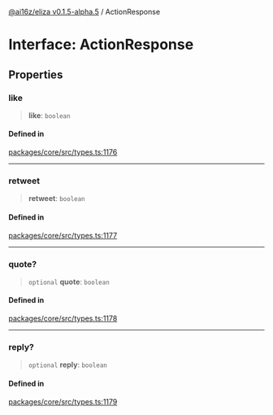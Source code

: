 [@ai16z/eliza v0.1.5-alpha.5](../index.md) / ActionResponse

# Interface: ActionResponse

## Properties

### like

> **like**: `boolean`

#### Defined in

[packages/core/src/types.ts:1176](https://github.com/ai16z/eliza/blob/main/packages/core/src/types.ts#L1176)

***

### retweet

> **retweet**: `boolean`

#### Defined in

[packages/core/src/types.ts:1177](https://github.com/ai16z/eliza/blob/main/packages/core/src/types.ts#L1177)

***

### quote?

> `optional` **quote**: `boolean`

#### Defined in

[packages/core/src/types.ts:1178](https://github.com/ai16z/eliza/blob/main/packages/core/src/types.ts#L1178)

***

### reply?

> `optional` **reply**: `boolean`

#### Defined in

[packages/core/src/types.ts:1179](https://github.com/ai16z/eliza/blob/main/packages/core/src/types.ts#L1179)

